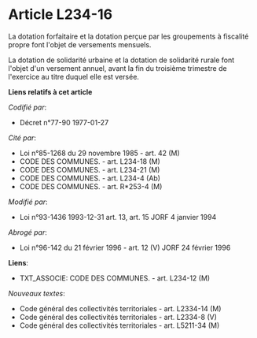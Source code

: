 # Article L234-16

La dotation forfaitaire et la dotation perçue par les groupements à fiscalité propre font l'objet de versements mensuels.

La dotation de solidarité urbaine et la dotation de solidarité rurale font l'objet d'un versement annuel, avant la fin du
troisième trimestre de l'exercice au titre duquel elle est versée.

**Liens relatifs à cet article**

_Codifié par_:

  - Décret n°77-90 1977-01-27

_Cité par_:

  - Loi n°85-1268 du 29 novembre 1985 - art. 42 (M)
  - CODE DES COMMUNES. - art. L234-18 (M)
  - CODE DES COMMUNES. - art. L234-21 (M)
  - CODE DES COMMUNES. - art. L234-4 (Ab)
  - CODE DES COMMUNES. - art. R*253-4 (M)

_Modifié par_:

  - Loi n°93-1436 1993-12-31 art. 13, art. 15 JORF 4 janvier 1994

_Abrogé par_:

  - Loi n°96-142 du 21 février 1996 - art. 12 (V) JORF 24 février 1996

**Liens**:

  - TXT_ASSOCIE: CODE DES COMMUNES. - art. L234-12 (M)

_Nouveaux textes_:

  - Code général des collectivités territoriales - art. L2334-14 (M)
  - Code général des collectivités territoriales - art. L2334-8 (V)
  - Code général des collectivités territoriales - art. L5211-34 (M)
